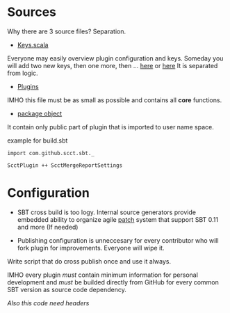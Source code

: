 # Sources

Why there are 3 source files? Separation.

* [Keys.scala][ks]

Everyone may easily overview plugin configuration and keys. Someday you will add two new keys, then one more, then ... [here][osgi] or [here][an]
It is separated from logic.

* [Plugins][pl]

IMHO this file must be as small as possible and contains all **core** functions.

* [package object][po]

It contain only public part of plugin that is imported to user name space.

example for build.sbt

    import com.github.scct.sbt._

    ScctPlugin ++ ScctMergeReportSettings

# Configuration

* SBT cross build is too logy. Internal source generators provide embedded ability to organize agile [patch][pa] system that support SBT 0.11 and more (If needed)

* Publishing configuration is unneccesary for every contributor who will fork plugin for improvements. Everyone will wipe it.

Write script that do cross publish once and use it always.

IMHO every plugin *must* contain minimum information for personal development and *must* be builded directly from GitHub for every common SBT version as source code dependency. 

*Also this code need headers*

[ks]: https://github.com/ezh/sbt-scct/blob/alt-layout/src/main/scala/com/github/scct/sbt/Keys.scala
[pl]: https://github.com/ezh/sbt-scct/blob/alt-layout/src/main/scala/com/github/scct/sbt/Plugin.scala
[po]: https://github.com/ezh/sbt-scct/blob/alt-layout/src/main/scala/com/github/scct/sbt/package.scala
[osgi]: https://github.com/digimead/sbt-osgi-manager/blob/master/src/main/scala/sbt/osgi/manager/Keys.scala
[an]: https://github.com/sbt-android-mill/sbt-android-mill/blob/master/src/main/scala/sbt/android/mill/MillKeys.scala
[pa]: https://github.com/digimead/sbt-site-manager/tree/master/src/patch